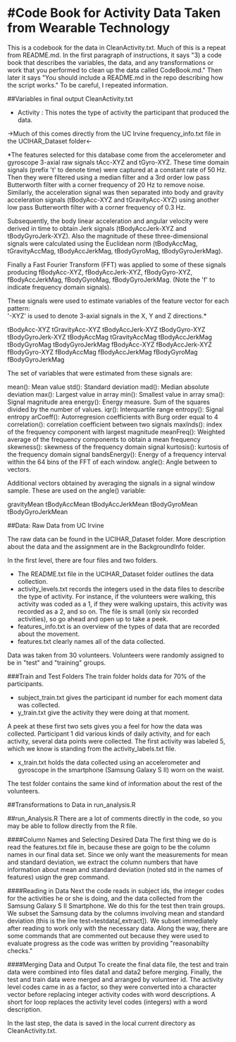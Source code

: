 #Code Book for Activity Data Taken from Wearable Technology
==============================

This is a codebook for the data in CleanActivity.txt.  Much of this is a repeat from README.md.  In the first paragraph of instructions, it says "3) a code book that describes the variables, the data, and any transformations or work that you performed to clean up the data called CodeBook.md."  Then later it says "You should include a README.md in the repo describing how the script works."  To be careful, I repeated information.  

##Variables in final output CleanActivity.txt
* Activity : This notes the type of activity the participant that produced the data.

->Much of this comes directly from the UC Irvine frequency_info.txt file in the UCIHAR_Dataset folder<-

*The features selected for this database come from the accelerometer and gyroscope 3-axial raw signals tAcc-XYZ and tGyro-XYZ. These time domain signals (prefix 't' to denote time) were captured at a constant rate of 50 Hz. Then they were filtered using a median filter and a 3rd order low pass Butterworth filter with a corner frequency of 20 Hz to remove noise. Similarly, the acceleration signal was then separated into body and gravity acceleration signals (tBodyAcc-XYZ and tGravityAcc-XYZ) using another low pass Butterworth filter with a corner frequency of 0.3 Hz. 

Subsequently, the body linear acceleration and angular velocity were derived in time to obtain Jerk signals (tBodyAccJerk-XYZ and tBodyGyroJerk-XYZ). Also the magnitude of these three-dimensional signals were calculated using the Euclidean norm (tBodyAccMag, tGravityAccMag, tBodyAccJerkMag, tBodyGyroMag, tBodyGyroJerkMag). 

Finally a Fast Fourier Transform (FFT) was applied to some of these signals producing fBodyAcc-XYZ, fBodyAccJerk-XYZ, fBodyGyro-XYZ, fBodyAccJerkMag, fBodyGyroMag, fBodyGyroJerkMag. (Note the 'f' to indicate frequency domain signals). 

These signals were used to estimate variables of the feature vector for each pattern:  
'-XYZ' is used to denote 3-axial signals in the X, Y and Z directions.*

tBodyAcc-XYZ
tGravityAcc-XYZ
tBodyAccJerk-XYZ
tBodyGyro-XYZ
tBodyGyroJerk-XYZ
tBodyAccMag
tGravityAccMag
tBodyAccJerkMag
tBodyGyroMag
tBodyGyroJerkMag
fBodyAcc-XYZ
fBodyAccJerk-XYZ
fBodyGyro-XYZ
fBodyAccMag
fBodyAccJerkMag
fBodyGyroMag
fBodyGyroJerkMag

The set of variables that were estimated from these signals are: 

mean(): Mean value
std(): Standard deviation
mad(): Median absolute deviation 
max(): Largest value in array
min(): Smallest value in array
sma(): Signal magnitude area
energy(): Energy measure. Sum of the squares divided by the number of values. 
iqr(): Interquartile range 
entropy(): Signal entropy
arCoeff(): Autorregresion coefficients with Burg order equal to 4
correlation(): correlation coefficient between two signals
maxInds(): index of the frequency component with largest magnitude
meanFreq(): Weighted average of the frequency components to obtain a mean frequency
skewness(): skewness of the frequency domain signal 
kurtosis(): kurtosis of the frequency domain signal 
bandsEnergy(): Energy of a frequency interval within the 64 bins of the FFT of each window.
angle(): Angle between to vectors.

Additional vectors obtained by averaging the signals in a signal window sample. These are used on the angle() variable:

gravityMean
tBodyAccMean
tBodyAccJerkMean
tBodyGyroMean
tBodyGyroJerkMean


##Data: Raw Data from UC Irvine

The raw data can be found in the UCIHAR_Dataset folder.  More description about the data and the assignment are in the BackgroundInfo folder.

In the first level, there are four files and two folders.
* The README.txt file in the UCIHAR_Dataset folder outlines the data collection.
* activity_levels.txt records the integers used in the data files to describe the type of activity.  For instance, if the volunteers were walking, this activity was coded as a 1, if they were walking upstairs, this activity was recorded as a 2, and so on.  The file is small (only six recorded activities), so go ahead and open up to take a peek.
* features_info.txt is an overview of the types of data that are recorded about the movement.  
* features.txt clearly names all of the data collected.

Data was taken from 30 volunteers.  Volunteers were randomly assigned to be in "test" and "training"  groups.

###Train and Test Folders
The train folder holds data for 70% of the participants.  
* subject_train.txt gives the participant id number for each moment data was collected.  
* y_train.txt give the activity they were doing at that moment.

A peek at these first two sets gives you a feel for how the data was collected.  Participant 1 did various kinds of daily activity, and for each activity, several data points were collected.  The first activity was labeled 5, which we know is standing from the activity_labels.txt file.

* x_train.txt holds the data collected using an accelerometer and gyroscope in the smartphone (Samsung Galaxy S II) worn on the waist. 

The test folder contains the same kind of information about the rest of the volunteers.

##Transformations to Data in run_analysis.R

##run_Analysis.R
There are a lot of comments directly in the code, so you may be able to follow directly from the R file.  

####Column Names and Selecting Desired Data
The first thing we do is read the features.txt file in, because these are goign to be the column names in our final data set.  Since we only want the measurements for mean and standard deviation, we extract the column numbers that have information about mean and standard deviation (noted std in the names of features) usign the grep command.

####Reading in Data
Next the code reads in subject ids, the integer codes for the activities he or she is doing, and the data collected from the Samsung Galaxy S II Smartphone.  We do this for the test then train groups.  We subset the Samsung data by the columns involving mean and standard deviation (this is the line test=testdata[,extract]).  We subset immediately after reading to work only with the necessary data.  Along the way, there are some commands that are commented out because they were used to evaluate progress as the code was written by providing "reasonabilty checks."

####Merging Data and Output
To create the final data file, the test and train data were combined into files data1 and data2 before merging.  Finally, the test and train data were merged and arranged by volunteer id.  The activity level codes came in as a factor, so they were converted into a character vector before replacing integer activity codes with word descriptions.  A short for loop replaces the activity level codes (integers) with a word description.

In the last step, the data is saved in the local current directory as CleanActivity.txt.
